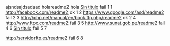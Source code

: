 ajsndsajdsadsad holareadme2
hola
[Sin titulo](http://joedicastro.com/readme2)      fail 1         1
http://facebook.com/readme2                         ok 1         2
https://www.google.com/asd/readme2                    fail 2        3
http://php.net/manual/en/book.ftp.php/readme2       ok 2         4
http://www.ftpx.com/readme2                          fail 3      5
http://www.sunat.gob.pe/readme2                        fail 4           6
[Sin titulo](http://joedicastro.com/aaaaahhh)          fail 5         7

http://servidorftp.es/readme2                 fail 6            8